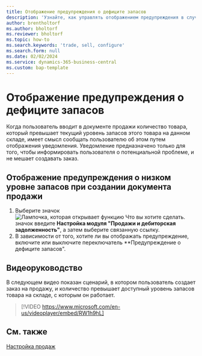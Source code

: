 ```yaml
---
title: Отображение предупреждения о дефиците запасов
description: 'Узнайте, как управлять отображением предупреждения в случаях, когда количество в заказе превышает уровень запасов товара.'
author: brentholtorf
ms.author: bholtorf
ms.reviewer: bholtorf
ms.topic: how-to
ms.search.keywords: 'trade, sell, configure'
ms.search.form: null
ms.date: 02/02/2024
ms.service: dynamics-365-business-central
ms.custom: bap-template
---
```


# <a name="display-a-stockout-warning"></a>Отображение предупреждения о дефиците запасов

Когда пользователь вводит в документе продажи количество товара, который превышает текущий уровень запасов этого товара на данном складе, имеет смысл сообщать пользователю об этом путем отображения уведомления. Уведомление предназначено только для того, чтобы информировать пользователя о потенциальной проблеме, и не мешает создавать заказ.

## <a name="to-show-a-warning-about-low-inventory-on-a-sales-document"></a>Отображение предупреждения о низком уровне запасов при создании документа продажи

1. Выберите значок ![Лампочка, которая открывает функцию Что вы хотите сделать.](media/ui-search/search_small.png "Что вы хотите сделать") значок введите **Настройка модуля "Продажи и дебиторская задолженность"**, а затем выберите связанную ссылку.
1. В зависимости от того, хотите ли вы отображать предупреждение, включите или выключите переключатель **Предупреждение о дефиците запасов".

## <a name="video-guidance"></a>Видеоруководство

В следующем видео показан сценарий, в котором пользователь создает заказ на продажу, и количество превышает доступный уровень запасов товара на складе, с которым он работает.

> [!VIDEO https://www.microsoft.com/en-us/videoplayer/embed/RW1h9hL]

## <a name="see-also"></a>См. также

[Настройка продаж](sales-setup-sales.md)
